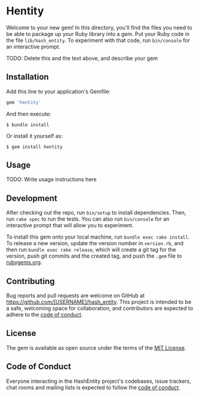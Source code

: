 # Hentity

Welcome to your new gem! In this directory, you'll find the files you need to be able to package up your Ruby library into a gem. Put your Ruby code in the file `lib/hash_entity`. To experiment with that code, run `bin/console` for an interactive prompt.

TODO: Delete this and the text above, and describe your gem

## Installation

Add this line to your application's Gemfile:

```ruby
gem 'hentity'
```

And then execute:

    $ bundle install

Or install it yourself as:

    $ gem install hentity

## Usage

TODO: Write usage instructions here

## Development

After checking out the repo, run `bin/setup` to install dependencies. Then, run `rake spec` to run the tests. You can also run `bin/console` for an interactive prompt that will allow you to experiment.

To install this gem onto your local machine, run `bundle exec rake install`. To release a new version, update the version number in `version.rb`, and then run `bundle exec rake release`, which will create a git tag for the version, push git commits and the created tag, and push the `.gem` file to [rubygems.org](https://rubygems.org).

## Contributing

Bug reports and pull requests are welcome on GitHub at https://github.com/[USERNAME]/hash_entity. This project is intended to be a safe, welcoming space for collaboration, and contributors are expected to adhere to the [code of conduct](https://github.com/[USERNAME]/hash_entity/blob/master/CODE_OF_CONDUCT.md).

## License

The gem is available as open source under the terms of the [MIT License](https://opensource.org/licenses/MIT).

## Code of Conduct

Everyone interacting in the HashEntity project's codebases, issue trackers, chat rooms and mailing lists is expected to follow the [code of conduct](https://github.com/[USERNAME]/hash_entity/blob/master/CODE_OF_CONDUCT.md).

